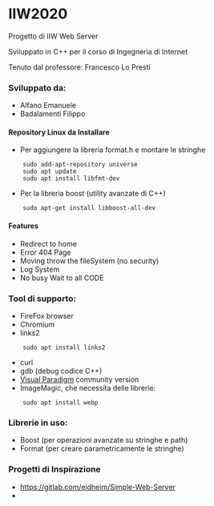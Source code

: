# IIW2020
Progetto di IIW Web Server

Sviluppato in C++ per il corso di Ingegneria di Internet

Tenuto dal professore: Francesco Lo Presti

### Sviluppato da:
- Alfano Emanuele
- Badalamenti Filippo

#### Repository Linux da Installare

- Per aggiungere la libreria format.h e montare le stringhe
    
```
    sudo add-apt-repository universe
    sudo apt update
    sudo apt install libfmt-dev
```

    
- Per la libreria boost (utility avanzate di C++)


```
    sudo apt-get install libboost-all-dev
```


#### Features
- Redirect to home
- Error 404 Page
- Moving throw the fileSystem (no security)
- Log System
- No busy Wait to all CODE

### Tool di supporto:
- FireFox browser
- Chromium
- links2
```
	sudo apt install links2
```
- curl
- gdb (debug codice C++)
- [Visual Paradigm](https://www.visual-paradigm.com/download/community.jsp) community version
- ImageMagic, che necessita delle librerie:
```
	sudo apt install webp
```


### Librerie in uso:
- Boost (per operazioni avanzate su stringhe e path)
- Format (per creare parametricamente le stringhe)


### Progetti di Inspirazione
- https://gitlab.com/eidheim/Simple-Web-Server
- 
